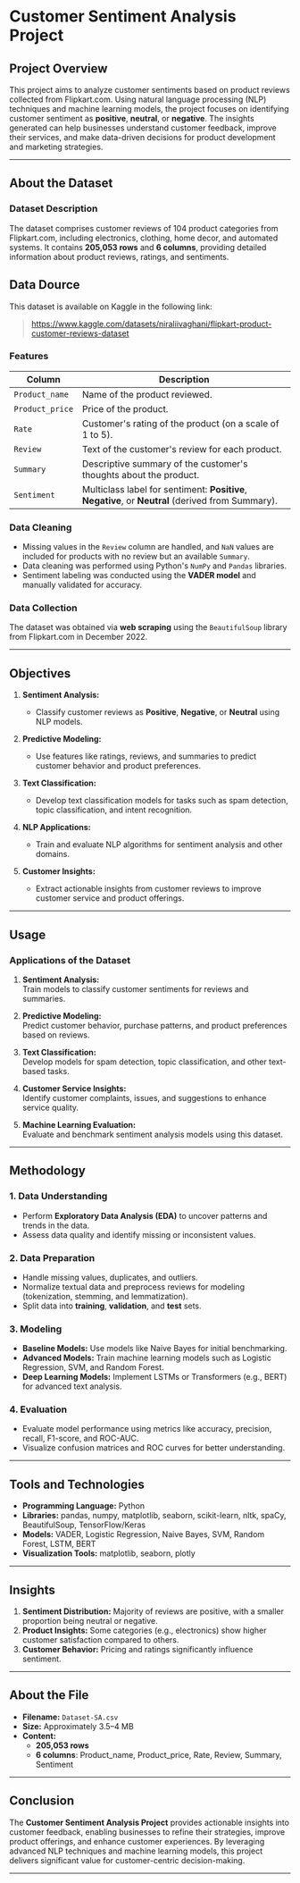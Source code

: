 # Customer Sentiment Analysis Project  

## Project Overview  
This project aims to analyze customer sentiments based on product reviews collected from Flipkart.com. Using natural language processing (NLP) techniques and machine learning models, the project focuses on identifying customer sentiment as **positive**, **neutral**, or **negative**. The insights generated can help businesses understand customer feedback, improve their services, and make data-driven decisions for product development and marketing strategies.

---

## About the Dataset  

### Dataset Description  
The dataset comprises customer reviews of 104 product categories from Flipkart.com, including electronics, clothing, home decor, and automated systems. It contains **205,053 rows** and **6 columns**, providing detailed information about product reviews, ratings, and sentiments.

## Data Dource

This dataset is available on Kaggle in the following link:
> https://www.kaggle.com/datasets/niraliivaghani/flipkart-product-customer-reviews-dataset

### Features  

| Column         | Description                                                                                     |
|-----------------|-------------------------------------------------------------------------------------------------|
| `Product_name` | Name of the product reviewed.                                                                   |
| `Product_price`| Price of the product.                                                                           |
| `Rate`         | Customer's rating of the product (on a scale of 1 to 5).                                        |
| `Review`       | Text of the customer's review for each product.                                                 |
| `Summary`      | Descriptive summary of the customer's thoughts about the product.                               |
| `Sentiment`    | Multiclass label for sentiment: **Positive**, **Negative**, or **Neutral** (derived from Summary). |

### Data Cleaning  
- Missing values in the `Review` column are handled, and `NaN` values are included for products with no review but an available `Summary`.  
- Data cleaning was performed using Python's `NumPy` and `Pandas` libraries.  
- Sentiment labeling was conducted using the **VADER model** and manually validated for accuracy.  

### Data Collection  
The dataset was obtained via **web scraping** using the `BeautifulSoup` library from Flipkart.com in December 2022.

---

## Objectives  

1. **Sentiment Analysis:**  
   - Classify customer reviews as **Positive**, **Negative**, or **Neutral** using NLP models.  

2. **Predictive Modeling:**  
   - Use features like ratings, reviews, and summaries to predict customer behavior and product preferences.  

3. **Text Classification:**  
   - Develop text classification models for tasks such as spam detection, topic classification, and intent recognition.  

4. **NLP Applications:**  
   - Train and evaluate NLP algorithms for sentiment analysis and other domains.  

5. **Customer Insights:**  
   - Extract actionable insights from customer reviews to improve customer service and product offerings.  

---

## Usage  

### Applications of the Dataset  
1. **Sentiment Analysis:**  
   Train models to classify customer sentiments for reviews and summaries.  

2. **Predictive Modeling:**  
   Predict customer behavior, purchase patterns, and product preferences based on reviews.  

3. **Text Classification:**  
   Develop models for spam detection, topic classification, and other text-based tasks.  

4. **Customer Service Insights:**  
   Identify customer complaints, issues, and suggestions to enhance service quality.  

5. **Machine Learning Evaluation:**  
   Evaluate and benchmark sentiment analysis models using this dataset.  

---

## Methodology  

### 1. **Data Understanding**  
   - Perform **Exploratory Data Analysis (EDA)** to uncover patterns and trends in the data.  
   - Assess data quality and identify missing or inconsistent values.  

### 2. **Data Preparation**  
   - Handle missing values, duplicates, and outliers.  
   - Normalize textual data and preprocess reviews for modeling (tokenization, stemming, and lemmatization).  
   - Split data into **training**, **validation**, and **test** sets.  

### 3. **Modeling**  
   - **Baseline Models:** Use models like Naive Bayes for initial benchmarking.  
   - **Advanced Models:** Train machine learning models such as Logistic Regression, SVM, and Random Forest.  
   - **Deep Learning Models:** Implement LSTMs or Transformers (e.g., BERT) for advanced text analysis.  

### 4. **Evaluation**  
   - Evaluate model performance using metrics like accuracy, precision, recall, F1-score, and ROC-AUC.  
   - Visualize confusion matrices and ROC curves for better understanding.  

---

## Tools and Technologies  

- **Programming Language:** Python  
- **Libraries:** pandas, numpy, matplotlib, seaborn, scikit-learn, nltk, spaCy, BeautifulSoup, TensorFlow/Keras  
- **Models:** VADER, Logistic Regression, Naive Bayes, SVM, Random Forest, LSTM, BERT  
- **Visualization Tools:** matplotlib, seaborn, plotly  

---

## Insights  

1. **Sentiment Distribution:** Majority of reviews are positive, with a smaller proportion being neutral or negative.  
2. **Product Insights:** Some categories (e.g., electronics) show higher customer satisfaction compared to others.  
3. **Customer Behavior:** Pricing and ratings significantly influence sentiment.  

---

## About the File  

- **Filename:** `Dataset-SA.csv`  
- **Size:** Approximately 3.5–4 MB  
- **Content:**  
   - **205,053 rows**  
   - **6 columns**: Product_name, Product_price, Rate, Review, Summary, Sentiment  

---

## Conclusion  

The **Customer Sentiment Analysis Project** provides actionable insights into customer feedback, enabling businesses to refine their strategies, improve product offerings, and enhance customer experiences. By leveraging advanced NLP techniques and machine learning models, this project delivers significant value for customer-centric decision-making.

---
